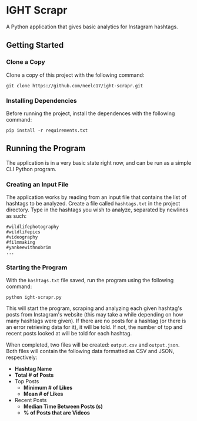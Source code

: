 # IGHT Scrapr
A Python application that gives basic analytics for Instagram hashtags.

## Getting Started

### Clone a Copy

Clone a copy of this project with the following command:

```
git clone https://github.com/neelc17/ight-scrapr.git
```

### Installing Dependencies

Before running the project, install the dependences with the following command:

```
pip install -r requirements.txt
```

## Running the Program

The application is in a very basic state right now, and can be run as a simple CLI Python program.

### Creating an Input File

The application works by reading from an input file that contains the list of hashtags to be analyzed. Create a file called ```hashtags.txt``` in the project directory. Type in the hashtags you wish to analyze, separated by newlines as such:

```
#wildlifephotography
#wildlifepics
#videography
#filmmaking
#yankeewithnobrim
...
```

### Starting the Program

With the ```hashtags.txt``` file saved, run the program using the following command:

```
python ight-scrapr.py
```

This will start the program, scraping and analyzing each given hashtag's posts from Instagram's website (this may take a while depending on how many hashtags were given). If there are no posts for a hashtag (or there is an error retrieving data for it), it will be told. If not, the number of top and recent posts looked at will be told for each hashtag.

When completed, two files will be created: ```output.csv``` and ```output.json```. Both files will contain the following data formatted as CSV and JSON, respectively:

* **Hashtag Name**
* **Total # of Posts**
* Top Posts
    * **Minimum # of Likes**
    * **Mean # of Likes**
* Recent Posts
    * **Median Time Between Posts (s)**
    * **% of Posts that are Videos**
